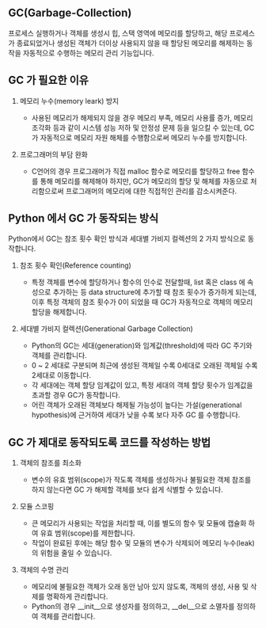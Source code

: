## GC(Garbage-Collection)
프로세스 실행하거나 객체를 생성시 힙, 스택 영역에 메모리를 할당하고, 해당 프로세스가 종료되었거나 생성된 객체가 더이상 사용되지 않을 때 할당된 메모리를 해제하는 동작을 자동적으로 수행하는 메모리 관리 기능입니다.

## GC 가 필요한 이유
1. 메모리 누수(memory leark) 방지
    - 사용된 메모리가 해제되지 않을 경우 메모리 부족, 메모리 사용률 증가, 메모리 조각화 등과 같이 시스템 성능 저하 및 안정성 문제 등을 일으킬 수 있는데, GC가 자동적으로 메모리 자원 해체를 수행함으로써 메모리 누수를 방지합니다.

2. 프로그래머의 부담 완화
    - C언어의 경우 프로그래머가 직접 malloc 함수로 메모리를 할당하고 free 함수를 통해 메모리를 해제해야 하지만, GC가 메모리의 할당 및 해체를 자동으로 처리함으로써 프로그래머의 메모리에 대한 직접적인 관리를 감소시켜준다.

## Python 에서 GC 가 동작되는 방식
Python에서 GC는 참조 횟수 확인 방식과 세대별 가비지 컬렉션의 2 가지 방식으로 동작합니다.

1. 참조 횟수 확인(Reference counting)
    - 특정 객체를 변수에 할당하거나 함수의 인수로 전달할때, list 혹은 class 에 속성으로 추가하는 등 data structure에 추가할 때 참조 횟수가 증가하게 되는데, 이후 특정 객체의 참조 횟수가 0이 되었을 때 GC가 자동적으로 객체의 메모리 할당을 해제합니다.

2. 세대별 가비지 컬렉션(Generational Garbage Collection)
    - Python의 GC는 세대(generation)와 임계값(threshold)에 따라 GC 주기와 객체를 관리합니다. 
    - 0 ~ 2 세대로 구분되며 최근에 생성된 객체일 수록 0세대로 오래된 객체일 수록 2세대로 이동합니다. 
    - 각 세대에는 객체 할당 임계값이 있고, 특정 세대의 객체 할당 횟수가 임계값을 초과할 경우 GC가 동작합니다. 
    - 어린 객체가 오래된 객체보다 해제될 가능성이 높다는 가설(generational hypothesis)에 근거하여 세대가 낮을 수록 보다 자주 GC 를 수행합니다.

## GC 가 제대로 동작되도록 코드를 작성하는 방법
1. 객체의 참조를 최소화
    - 변수의 유효 범위(scope)가 작도록 객체를 생성하거나 불필요한 객체 참조를 하지 않는다면 GC 가 해제할 객체를 보다 쉽게 식별할 수 있습니다.

2. 모듈 스코핑
    - 큰 메모리가 사용되는 작업을 처리할 때, 이를 별도의 함수 및 모듈에 캡슐화 하여 유효 범위(scope)를 제한합니다.
    - 작업이 완료된 후에는 해당 함수 및 모듈의 변수가 삭제되어 메모리 누수(leak)의 위험을 줄일 수 있습니다.

3. 객체의 수명 관리
    - 메모리에 불필요한 객체가 오래 동안 남아 있지 않도록, 객체의 생성, 사용 및 삭제를 명확하게 관리합니다.
    - Python의 경우 __init__으로 생성자를 정의하고, __del__으로 소멸자를 정의하여 객체를 관리합니다.
